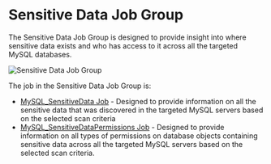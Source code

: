 # Sensitive Data Job Group

The Sensitive Data Job Group is designed to provide insight into where sensitive data exists and who
has access to it across all the targeted MySQL databases.

![Sensitive Data Job Group](/img/versioned_docs/enterpriseauditor_11.6/enterpriseauditor/solutions/databases/postgresql/sensitivedata/sensitivedatajobgroup.webp)

The job in the Sensitive Data Job Group is:

- [MySQL_SensitiveData Job](/versioned_docs/enterpriseauditor_11.6/enterpriseauditor/solutions/databases/mysql/sensitivedata/mysql_sensitivedata.md) -
  Designed to provide information on all the sensitive data that was discovered in the targeted
  MySQL servers based on the selected scan criteria
- [MySQL_SensitiveDataPermissions Job](/versioned_docs/enterpriseauditor_11.6/enterpriseauditor/solutions/databases/mysql/sensitivedata/mysql_sensitivedatapermissions.md) -
  Designed to provide information on all types of permissions on database objects containing
  sensitive data across all the targeted MySQL servers based on the selected scan criteria.
